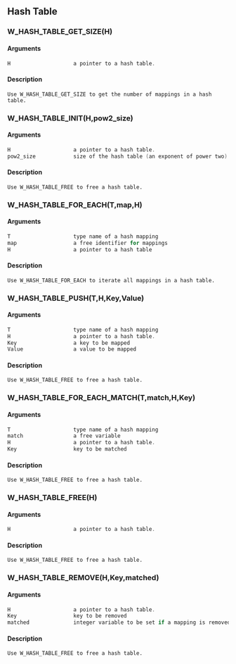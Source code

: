 ## Hash Table
    
### W_HASH_TABLE_GET_SIZE(H)
#### Arguments
```C
H                    a pointer to a hash table.
```
#### Description
    Use W_HASH_TABLE_GET_SIZE to get the number of mappings in a hash table.
    
### W_HASH_TABLE_INIT(H,pow2_size)
#### Arguments
```C
H                    a pointer to a hash table.
pow2_size            size of the hash table (an exponent of power two)
```
#### Description
    Use W_HASH_TABLE_FREE to free a hash table.
    
### W_HASH_TABLE_FOR_EACH(T,map,H)
#### Arguments
```C
T                    type name of a hash mapping
map                  a free identifier for mappings
H                    a pointer to a hash table
```
#### Description
    Use W_HASH_TABLE_FOR_EACH to iterate all mappings in a hash table.
    
### W_HASH_TABLE_PUSH(T,H,Key,Value)
#### Arguments
```C
T                    type name of a hash mapping
H                    a pointer to a hash table.
Key                  a key to be mapped
Value                a value to be mapped
```
#### Description
    Use W_HASH_TABLE_FREE to free a hash table.
    
### W_HASH_TABLE_FOR_EACH_MATCH(T,match,H,Key)
#### Arguments
```C
T                    type name of a hash mapping
match                a free variable
H                    a pointer to a hash table.
Key                  key to be matched
```
#### Description
    Use W_HASH_TABLE_FREE to free a hash table.
    
### W_HASH_TABLE_FREE(H)
#### Arguments
```C
H                    a pointer to a hash table.
```
#### Description
    Use W_HASH_TABLE_FREE to free a hash table.
    
### W_HASH_TABLE_REMOVE(H,Key,matched)
#### Arguments
```C
H                    a pointer to a hash table.
Key                  key to be removed
matched              integer variable to be set if a mapping is removed
```
#### Description
    Use W_HASH_TABLE_FREE to free a hash table.

